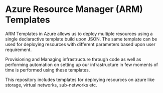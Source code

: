 #  Azure Resource Manager (ARM) Templates


ARM Templates in Azure allows us to deploy multiple resources using a single declaractive template build upon JSON. The same template can be used for deploying resources with different parameters based upon user requirement. <br/>

Provisioning and Managing infrastructure through code as well as performing automation on setting up our infrastructure in few moments of time is performed using these templates.

This repository includes templates for deploying resources on azure like storage, virtual networks, sub-networks etc.
